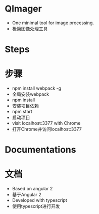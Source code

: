 # QImager
- One minimal tool for image processing.
- 极简图像处理工具

# Steps
# 步骤
- npm install webpack -g
- 全局安装webpack
- npm install
- 安装项目依赖
- npm start
- 启动项目
- visit localhost:3377 with Chrome
- 打开Chrome并访问localhost:3377

# Documentations
# 文档
- Based on angular 2
- 基于Angular 2
- Developed with typescript
- 使用typescript进行开发